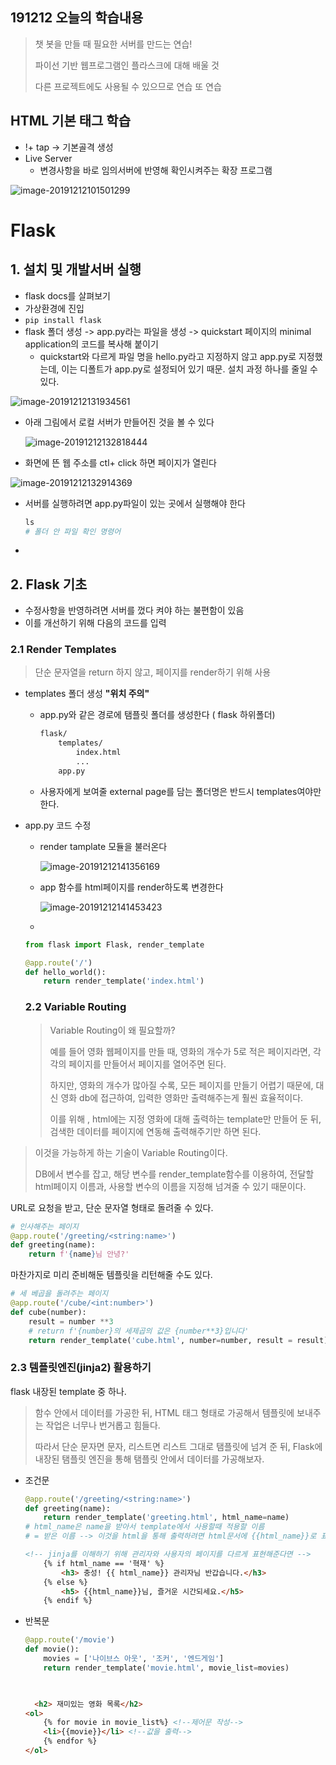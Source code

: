 ## 191212 오늘의 학습내용

>  챗 봇을 만들 때 필요한 서버를 만드는 연습!
>
>  파이선 기반 웹프로그램인 플라스크에 대해 배울 것
>
>  다른 프로젝트에도 사용될 수 있으므로  연습 또 연습





## HTML 기본 태그 학습

* !+ tap -> 기본골격 생성
* Live Server 
  * 변경사항을 바로 임의서버에 반영해 확인시켜주는 확장 프로그램

![image-20191212101501299](images/image-20191212101501299.png)





# Flask

## 1. 설치 및 개발서버 실행 

- flask docs를 살펴보기
- 가상환경에 진입
- `pip install flask`
- flask 폴더 생성 -> app.py라는 파일을 생성 -> quickstart 페이지의 minimal application의 코드를 복사해 붙이기
  - quickstart와 다르게 파일 명을 hello.py라고 지정하지 않고 app.py로 지정했는데, 이는 디폴트가 app.py로 설정되어 있기 때문. 설치 과정 하나를 줄일 수 있다.



![image-20191212131934561](images/image-20191212131934561.png)





* 아래 그림에서 로컬 서버가 만들어진 것을 볼 수 있다

  ![image-20191212132818444](images/image-20191212132818444.png)

* 화면에 뜬 웹 주소를 ctl+ click 하면 페이지가 열린다

![image-20191212132914369](images/image-20191212132914369.png)

* 서버를 실행하려면 app.py파일이 있는 곳에서 실행해야 한다 

  ```python
  ls
  # 폴더 안 파일 확인 명령어
  ```

  

* 



## 2. Flask 기초

* 수정사항을 반영하려면 서버를 껐다 켜야 하는 불편함이 있음 
* 이를 개선하기 위해 다음의 코드를 입력

### 2.1 Render Templates

> 단순 문자열을 return 하지 않고, 페이지를 render하기 위해 사용

* templates 폴더 생성 **"위치 주의"**

  * app.py와 같은 경로에 탬플릿 폴더를 생성한다 ( flask 하위폴더)

    ```html
    flask/
    	templates/
        	index.html
            ...
        app.py
    ```

    

  * 사용자에게 보여줄 external page를 담는 폴더명은 반드시 templates여야만 한다.

* app.py 코드 수정

  * render tamplate 모듈을 불러온다

    ![image-20191212141356169](images/image-20191212141356169.png)

  * app 함수를 html페이지를 render하도록 변경한다

    ![image-20191212141453423](images/image-20191212141453423.png)

  * 

  ```python
  from flask import Flask, render_template
  
  @app.route('/')
  def hello_world():
      return render_template('index.html')
  ```

  

  ### 2.2 Variable Routing

  > Variable Routing이 왜 필요할까? 
  >
  > 
  >
  > 예를 들어 영화 웹페이지를 만들 때, 영화의 개수가 5로 적은 페이지라면, 각각의 페이지를 만들어서 페이지를 열어주면 된다. 
  >
  > 하지만, 영화의 개수가 많아질 수록, 모든 페이지를 만들기 어렵기 때문에, 대신 영화 db에 접근하여, 입력한 영화만 출력해주는게 훨씬 효율적이다. 
  >
  > 이를 위해 , html에는 지정 영화에 대해 출력하는 template만 만들어 둔 뒤,  검색한 데이터를 페이지에 연동해 출력해주기만 하면 된다.
>
  > 이것을 가능하게 하는 기술이 Variable Routing이다.
  >
  > DB에서 변수를 잡고, 해당 변수를 render_template함수를 이용하여, 전달할 html페이지 이름과, 사용할 변수의 이름을 지정해 넘겨줄 수 있기 때문이다.
  
  

URL로 요청을 받고, 단순 문자열 형태로 돌려줄 수 있다.

  ```python
  # 인사해주는 페이지	
  @app.route('/greeting/<string:name>')
  def greeting(name):
      return f'{name}님 안녕?'
  ```
마찬가지로 미리 준비해둔 템플릿을 리턴해줄 수도 있다.

  ```python
  # 세 베곱을 돌려주는 페이지
  @app.route('/cube/<int:number>')
  def cube(number):
      result = number **3
      # return f'{number}의 세제곱의 값은 {number**3}입니다'
      return render_template('cube.html', number=number, result = result)
  ```

  



### 2.3 템플릿엔진(jinja2) 활용하기 

flask 내장된 template 중 하나.

> 함수 안에서 데이터를 가공한 뒤, HTML 태그 형태로 가공해서 템플릿에 보내주는 작업은 너무나 번거롭고 힘들다. 
>
> 따라서 단순 문자면 문자, 리스트면 리스트 그대로 탬플릿에 넘겨 준 뒤, Flask에 내장된 탬플릿 엔진을 통해 탬플릿 안에서 데이터를 가공해보자.



* 조건문

  ```python
  @app.route('/greeting/<string:name>')
  def greeting(name):
      return render_template('greeting.html', html_name=name)
  # html_name은 name을 받아서 template에서 사용할때 적용할 이름
  # = 받은 이름 --> 이것을 html을 통해 출력하려면 html문서에 {{html_name}}로 표시해줘야
  ```

  ```html
  <!-- jinja를 이해하기 위해 관리자와 사용자의 페이지를 다르게 표현해준다면 -->
      {% if html_name == '혁재' %}
          <h3> 충성! {{ html_name}} 관리자님 반갑습니다.</h3>
      {% else %}
          <h5> {{html_name}}님, 즐거운 시간되세요.</h5>
      {% endif %}
  ```

  

* 반복문

  ```python
  @app.route('/movie')
  def movie():
      movies = ['나이브스 아웃', '조커', '엔드게임']
      return render_template('movie.html', movie_list=movies)
      
  ```

  ```html

    <h2> 재미있는 영화 목록</h2>
  <ol>
      {% for movie in movie_list%} <!--제어문 작성-->
      <li>{{movie}}</li> <!--값을 출력-->
      {% endfor %}
  </ol>
  ```


  ```

  ```


